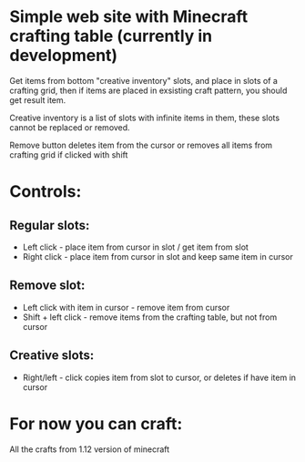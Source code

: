 # Simple web site with Minecraft crafting table (currently in development) 

Get items from bottom "creative inventory" slots, and place in slots of a crafting grid, then if items are placed in exsisting craft pattern, you should get result item.

Creative inventory is a list of slots with infinite items in them, these slots cannot be replaced or removed.

Remove button deletes item from the cursor or removes all items from crafting grid if clicked with shift


# Controls:

## Regular slots:
- Left click - place item from cursor in slot / get item from slot
- Right click - place item from cursor in slot and keep same item in cursor

## Remove slot:
- Left click with item in cursor - remove item from cursor
- Shift + left click - remove items from the crafting table, but not from cursor

## Creative slots:
- Right/left - click copies item from slot to cursor, or deletes if have item in cursor


# For now you can craft: 

All the crafts from 1.12 version of minecraft

